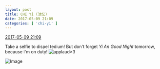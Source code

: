 ```yaml
---
layout: post
title: CHI Yi (池忆)
date: 2017-05-09 21:09
categories: [ 'chi-yi' ]
---
```


<div class="weibo-info">
  <a href="http://weibo.com/6117581836/F2lK49b84">2017-05-09 21:09</a>
</div>

Take a selfie to dispel tedium! But don't forget *Yi An Good Night* tomorrow, because I'm on duty! ![applaud](http://img.t.sinajs.cn/t4/appstyle/expression/ext/normal/36/gza_org.gif)×3

<!-- more -->

![Image](https://wx2.sinaimg.cn/mw690/006G0KuMgy1fffew3az76j30k20zk76r.jpg)
